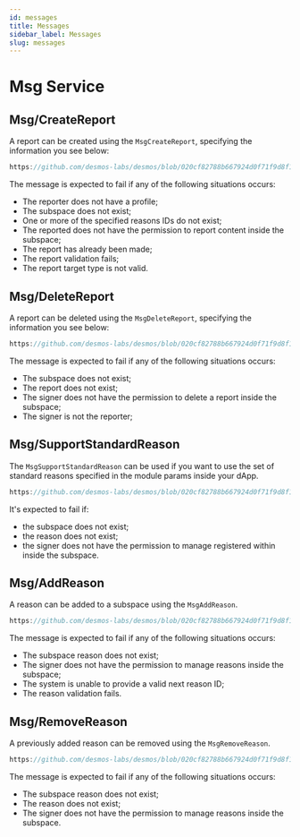 ```yaml
---
id: messages
title: Messages
sidebar_label: Messages
slug: messages
---
```


# Msg Service

## Msg/CreateReport
A report can be created using the `MsgCreateReport`, specifying the information you see below:

```js reference
https://github.com/desmos-labs/desmos/blob/020cf82788b667924d0f71f9d8f1fd87efa5b340/proto/desmos/reports/v1/msgs.proto#L34-L58
```

The message is expected to fail if any of the following situations occurs:
* The reporter does not have a profile;
* The subspace does not exist;
* One or more of the specified reasons IDs do not exist;
* The reported does not have the permission to report content inside the subspace;
* The report has already been made;
* The report validation fails;
* The report target type is not valid.

## Msg/DeleteReport
A report can be deleted using the `MsgDeleteReport`, specifying the information you see below:

```js reference
https://github.com/desmos-labs/desmos/blob/020cf82788b667924d0f71f9d8f1fd87efa5b340/proto/desmos/reports/v1/msgs.proto#L77-L92
```

The message is expected to fail if any of the following situations occurs:

* The subspace does not exist;
* The report does not exist;
* The signer does not have the permission to delete a report inside the subspace;
* The signer is not the reporter;

## Msg/SupportStandardReason
The `MsgSupportStandardReason` can be used if you want to use the set of standard reasons specified in the module 
params inside your dApp.

```js reference
https://github.com/desmos-labs/desmos/blob/020cf82788b667924d0f71f9d8f1fd87efa5b340/proto/desmos/reports/v1/msgs.proto#L99-L114
```

It's expected to fail if:
* the subspace does not exist;
* the reason does not exist;
* the signer does not have the permission to manage registered within inside the subspace.

## Msg/AddReason
A reason can be added to a subspace using the `MsgAddReason`.

```js reference
https://github.com/desmos-labs/desmos/blob/020cf82788b667924d0f71f9d8f1fd87efa5b340/proto/desmos/reports/v1/msgs.proto#L128-L143
```

The message is expected to fail if any of the following situations occurs:
* The subspace reason does not exist;
* The signer does not have the permission to manage reasons inside the subspace;
* The system is unable to provide a valid next reason ID;
* The reason validation fails.

## Msg/RemoveReason
A previously added reason can be removed using the `MsgRemoveReason`.

```js reference
https://github.com/desmos-labs/desmos/blob/020cf82788b667924d0f71f9d8f1fd87efa5b340/proto/desmos/reports/v1/msgs.proto#L156-L171
```

The message is expected to fail if any of the following situations occurs:
* The subspace reason does not exist;
* The reason does not exist;
* The signer does not have the permission to manage reasons inside the subspace.